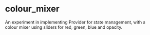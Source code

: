 # colour_mixer

An experiment in implementing Provider for state management, with a colour mixer using sliders for red, green, blue and opacity.


